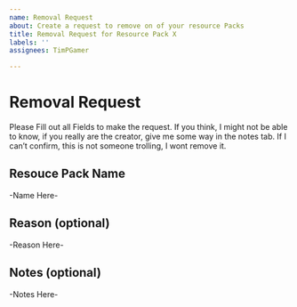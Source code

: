 ```yaml
---
name: Removal Request
about: Create a request to remove on of your resource Packs
title: Removal Request for Resource Pack X
labels: ''
assignees: TimPGamer

---
```


# Removal Request

Please Fill out all Fields to make the request.
If you think, I might not be able to know, if you really are the creator, give me some way in the notes tab. If I can’t confirm, this is not someone trolling, I wont remove it.

## Resouce Pack Name

-Name Here-

## Reason (optional)

-Reason Here-

## Notes (optional)

-Notes Here-
